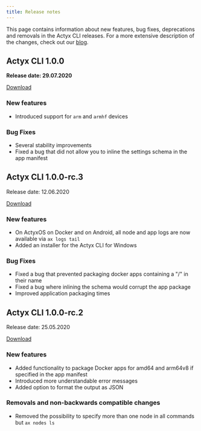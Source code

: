 ```yaml
---
title: Release notes
---
```


This page contains information about new features, bug fixes, deprecations and removals in the Actyx CLI releases. For a more extensive description of the changes, check out our [blog](https://www.actyx.com/news/).

## Actyx CLI 1.0.0

**Release date: 29.07.2020**

[Download](https://downloads.actyx.com/)

### New features
- Introduced support for `arm` and `armhf` devices

### Bug Fixes
- Several stability improvements
- Fixed a bug that did not allow you to inline the settings schema in the app manifest

## Actyx CLI 1.0.0-rc.3

Release date: 12.06.2020

[Download](https://downloads.actyx.com/)

### New features

- On ActyxOS on Docker and on Android, all node and app logs are now available via `ax logs tail`
- Added an installer for the Actyx CLI for Windows

### Bug Fixes

- Fixed a bug that prevented packaging docker apps containing a "/" in their name
- Fixed a bug where inlining the schema would corrupt the app package
- Improved application packaging times

## Actyx CLI 1.0.0-rc.2

Release date: 25.05.2020

[Download](https://downloads.actyx.com/)

### New features

- Added functionality to package Docker apps for amd64 and arm64v8 if specified in the app manifest
- Introduced more understandable error messages
- Added option to format the output as JSON

### Removals and non-backwards compatible changes

- Removed the possibility to specify more than one node in all commands but `ax nodes ls`
